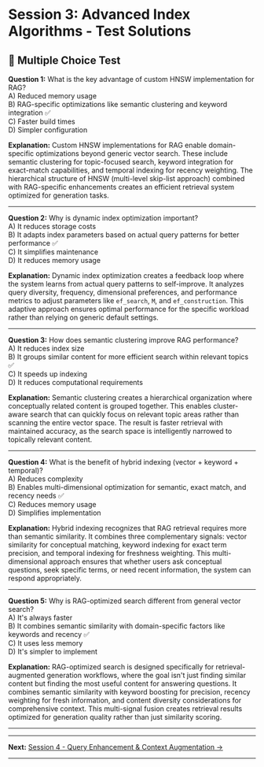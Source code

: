 # Session 3: Advanced Index Algorithms - Test Solutions

## 📝 Multiple Choice Test

**Question 1:** What is the key advantage of custom HNSW implementation for RAG?  
A) Reduced memory usage  
B) RAG-specific optimizations like semantic clustering and keyword integration ✅  
C) Faster build times  
D) Simpler configuration  

**Explanation:** Custom HNSW implementations for RAG enable domain-specific optimizations beyond generic vector search. These include semantic clustering for topic-focused search, keyword integration for exact-match capabilities, and temporal indexing for recency weighting. The hierarchical structure of HNSW (multi-level skip-list approach) combined with RAG-specific enhancements creates an efficient retrieval system optimized for generation tasks.

---

**Question 2:** Why is dynamic index optimization important?  
A) It reduces storage costs  
B) It adapts index parameters based on actual query patterns for better performance ✅  
C) It simplifies maintenance  
D) It reduces memory usage  

**Explanation:** Dynamic index optimization creates a feedback loop where the system learns from actual query patterns to self-improve. It analyzes query diversity, frequency, dimensional preferences, and performance metrics to adjust parameters like `ef_search`, `M`, and `ef_construction`. This adaptive approach ensures optimal performance for the specific workload rather than relying on generic default settings.

---

**Question 3:** How does semantic clustering improve RAG performance?  
A) It reduces index size  
B) It groups similar content for more efficient search within relevant topics ✅  
C) It speeds up indexing  
D) It reduces computational requirements  

**Explanation:** Semantic clustering creates a hierarchical organization where conceptually related content is grouped together. This enables cluster-aware search that can quickly focus on relevant topic areas rather than scanning the entire vector space. The result is faster retrieval with maintained accuracy, as the search space is intelligently narrowed to topically relevant content.

---

**Question 4:** What is the benefit of hybrid indexing (vector + keyword + temporal)?  
A) Reduces complexity  
B) Enables multi-dimensional optimization for semantic, exact match, and recency needs ✅  
C) Reduces memory usage  
D) Simplifies implementation  

**Explanation:** Hybrid indexing recognizes that RAG retrieval requires more than semantic similarity. It combines three complementary signals: vector similarity for conceptual matching, keyword indexing for exact term precision, and temporal indexing for freshness weighting. This multi-dimensional approach ensures that whether users ask conceptual questions, seek specific terms, or need recent information, the system can respond appropriately.

---

**Question 5:** Why is RAG-optimized search different from general vector search?  
A) It's always faster  
B) It combines semantic similarity with domain-specific factors like keywords and recency ✅  
C) It uses less memory  
D) It's simpler to implement  

**Explanation:** RAG-optimized search is designed specifically for retrieval-augmented generation workflows, where the goal isn't just finding similar content but finding the most useful content for answering questions. It combines semantic similarity with keyword boosting for precision, recency weighting for fresh information, and content diversity considerations for comprehensive context. This multi-signal fusion creates retrieval results optimized for generation quality rather than just similarity scoring.

---
---

**Next:** [Session 4 - Query Enhancement & Context Augmentation →](Session4_Query_Enhancement_Context_Augmentation.md)

---
